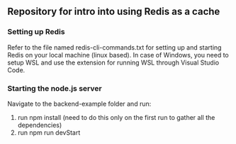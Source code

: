 ## Repository for intro into using Redis as a cache

### Setting up Redis

Refer to the file named redis-cli-commands.txt for setting up and starting Redis
on your local machine (linux based). In case of Windows, you need to setup WSL
and use the extension for running WSL through Visual Studio Code.

### Starting the node.js server

Navigate to the backend-example folder and run:

1. run npm install (need to do this only on the first run to gather all the
   dependencies)
2. run npm run devStart
